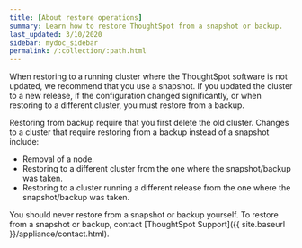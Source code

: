 ```yaml
---
title: [About restore operations]
summary: Learn how to restore ThoughtSpot from a snapshot or backup.
last_updated: 3/10/2020
sidebar: mydoc_sidebar
permalink: /:collection/:path.html
---
```

When restoring to a running cluster where the ThoughtSpot software is not updated, we recommend that you use a snapshot. If you updated the cluster to a new release, if the configuration changed significantly, or when restoring to a different cluster, you must restore from a backup.

Restoring from backup require that you first delete the old cluster. Changes to a cluster that require restoring from a backup instead of a snapshot include:

-   Removal of a node.
-   Restoring to a different cluster from the one where the snapshot/backup was taken.
-   Restoring to a cluster running a different release from the one where the snapshot/backup was taken.

You should never restore from a snapshot or backup yourself. To restore from a snapshot or backup, contact [ThoughtSpot Support]({{ site.baseurl }}/appliance/contact.html).
